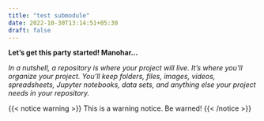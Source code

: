 ```yaml
---
title: "test submodule"
date: 2022-10-30T13:14:51+05:30
draft: false
---
```


**Let’s get this party started! Manohar...**


*In a nutshell, a repository is where your project will live. It’s where you’ll organize your project. You’ll keep folders, files, images, videos, spreadsheets, Jupyter notebooks, data sets, and anything else your project needs in your repository.*

{{< notice warning >}}
This is a warning notice. Be warned!
{{< /notice >}}
